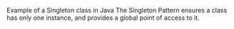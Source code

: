 Example of a Singleton class in Java
The Singleton Pattern ensures a class has only one
instance, and provides a global point of access to it.
